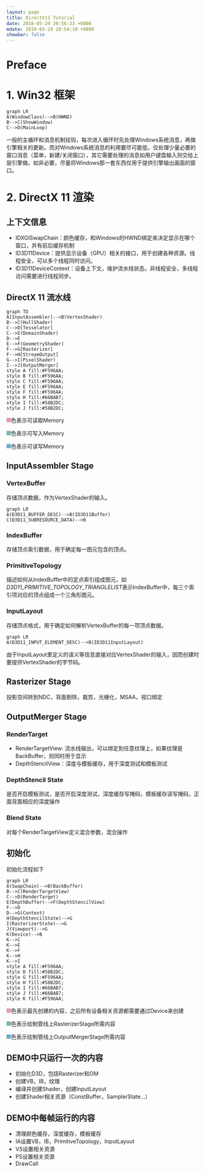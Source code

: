 ```yaml
---
layout: page
title: DirectX11 Tutorial
date: 2018-05-29 20:56:23 +0800
mdate: 2019-03-29 20:54:10 +0800
showbar: false
---
```


# Preface

# 1. Win32 框架

```mermaid
graph LR
A(WindowClass)-->B(HWND)
B-->C(ShowWindow)
C-->D(MainLoop)
```

一般的主循环和消息机制挂钩，每次进入循环时先处理Windows系统消息，再做引擎相关的更新。而对Windows系统消息的利用要尽可能低，仅处理少量必要的窗口消息（菜单，新建/关闭窗口），其它需要处理的消息如用户键盘输入则交给上层引擎做。如非必要，尽量将Windows那一套东西仅用于提供引擎输出画面的窗口。

# 2. DirectX 11 渲染

## 上下文信息

- IDXGISwapChain：颜色缓存，和Windows的HWND绑定来决定显示在哪个窗口，并有前后缓存机制
- ID3D11Device：提供显示设备（GPU）相关的接口，用于创建各种资源。线程安全，可以多个线程同时访问。
- ID3D11DeviceContext：设备上下文，维护流水线状态。非线程安全，多线程访问需要进行线程同步。

## DirectX 11 流水线

```mermaid
graph TD
A[InputAssembler]-->B(VertexShader)
B-->C(HullShader)
C-->D[Tesselator]
C-->E(DomainShader)
D-->E
E-->F(GeometryShader)
F-->G[Rasterizer]
F-->H[StreamOutput]
G-->I(PixelShader)
I-->J[OutputMerger]
style A fill:#F596AA;
style B fill:#F596AA;
style C fill:#F596AA;
style E fill:#F596AA;
style F fill:#F596AA;
style H fill:#66BAB7;
style I fill:#58B2DC;
style J fill:#58B2DC;
```

<img style="width:12px;height:12px;background:#F596AA;">色表示可读取Memory

<img style="width:12px;height:12px;background:#66BAB7;">色表示可写入Memory

<img style="width:12px;height:12px;background:#58B2DC;">色表示可读写Memory

## InputAssembler Stage

### VertexBuffer

存储顶点数据，作为VertexShader的输入。

```mermaid
graph LR
A(D3D11_BUFFER_DESC)-->B(ID3D11Buffer)
C(D3D11_SUBRESOURCE_DATA)-->B
```

### IndexBuffer

存储顶点索引数据，用于确定每一图元包含的顶点。

### PrimitiveTopology

描述如何从IndexBuffer中的定点索引组成图元，如*D3D11_PRIMITIVE_TOPOLOGY_TRIANGLELIST*表示IndexBuffer中，每三个索引项对应的顶点组成一个三角形图元。

### InputLayout

存储顶点格式，用于确定如何解析VertexBuffer的每一项顶点数据。

```mermaid
graph LR
A(D3D11_INPUT_ELEMENT_DESC)-->B(ID3D11InputLayout)
```

由于InputLayout里定义的语义等信息直接对应VertexShader的输入，因而创建时要提供VertexShader的字节码。

## Rasterizer Stage

投影空间转到NDC，背面剔除，裁剪，光栅化，MSAA，视口绑定

## OutputMerger Stage

### RenderTarget

- RenderTargetView: 流水线输出，可以绑定到任意纹理上，如果纹理是BackBuffer，则同时用于显示
- DepthStencilView：深度与模板缓存，用于深度测试和模板测试

### DepthStencil State

是否开启模板测试，是否开启深度测试，深度缓存写掩码，模板缓存读写掩码，正面背面相应的深度操作

### Blend State

对每个RenderTargetView定义混合参数，混合操作

## 初始化

初始化流程如下

```mermaid
graph LR
A(SwapChain)-->B(BackBuffer)
B-->C(RenderTargetView)
C-->D(RenderTarget)
E(DepthBuffer)-->F(DepthStencilView)
F-->D
D-->G(Context)
H(DepthStencilState)-->G
I(RasterizerState)-->G
J(Viewport)-->G
K(Device)-->B
K-->C
K-->E
K-->F
K-->H
K-->I
style A fill:#F596AA;
style D fill:#58B2DC;
style G fill:#F596AA;
style H fill:#58B2DC;
style I fill:#66BAB7;
style J fill:#66BAB7;
style K fill:#F596AA;
```

<img style="width:12px;height:12px;background:#F596AA;">色表示最先创建的内容，之后所有设备相关资源都需要通过Device来创建

<img style="width:12px;height:12px;background:#66BAB7;">色表示绘制管线上RasterizerStage所需内容

<img style="width:12px;height:12px;background:#58B2DC;">色表示绘制管线上OutputMergerStage所需内容

## DEMO中只运行一次的内容

* 初始化D3D，包括Rasterizer和OM
* 创建VB，IB，纹理
* 编译并创建Shader，创建InputLayout
* 创建Shader相关资源（ConstBuffer，SamplerState...）

## DEMO中每帧运行的内容

* 清理颜色缓存，深度缓存，模板缓存
* IA设置VB，IB，PrimitiveTopology，InputLayout
* VS设置相关资源
* PS设置相关资源
* DrawCall
